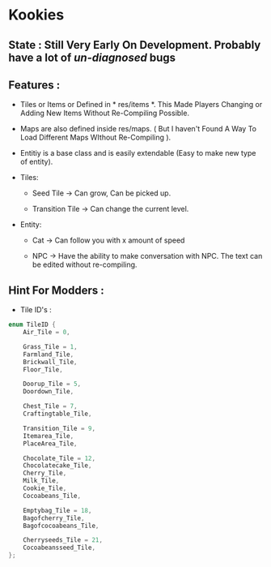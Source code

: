 # Kookies 

## State : Still Very Early On Development. Probably have a lot of _un-diagnosed_ bugs

## Features : 
    
* Tiles or Items or Defined in * res/items *. This Made Players Changing or Adding New Items Without Re-Compiling Possible.

* Maps are also defined inside res/maps. ( But I haven't Found A Way To Load Different Maps WIthout Re-Compiling ).

* Entitiy is a base class and is easily extendable (Easy to make new type of entity).

* Tiles:
    
    * Seed Tile -> Can grow, Can be picked up.

    * Transition Tile -> Can change the current level.

* Entity:

    * Cat -> Can follow you with x amount of speed

    * NPC -> Have the ability to make conversation with NPC. The text can be edited without re-compiling.

## Hint For Modders : 

* Tile ID's : 

```cpp
enum TileID {
    Air_Tile = 0,

    Grass_Tile = 1,
    Farmland_Tile,
    Brickwall_Tile,
    Floor_Tile,

    Doorup_Tile = 5,
    Doordown_Tile,

    Chest_Tile = 7,
    Craftingtable_Tile,

    Transition_Tile = 9,
    Itemarea_Tile,
    PlaceArea_Tile,

    Chocolate_Tile = 12,
    Chocolatecake_Tile,
    Cherry_Tile,
    Milk_Tile,
    Cookie_Tile,
    Cocoabeans_Tile,

    Emptybag_Tile = 18,
    Bagofcherry_Tile,
    Bagofcocoabeans_Tile,

    Cherryseeds_Tile = 21,
    Cocoabeansseed_Tile,
};
```
